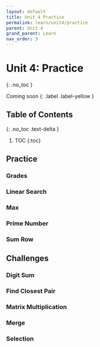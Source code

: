 ```yaml
---
layout: default
title: Unit 4 Practice
permalink: learn/unit4/practice
parent: Unit 4
grand_parent: Learn
nav_order: 3
---
```


<!-- prettier-ignore-start -->

# Unit 4: Practice

{: .no_toc }

Coming soon {: .label .label-yellow }

## Table of Contents

{: .no_toc .text-delta }

1. TOC
{:toc}

<!-- prettier-ignore-end -->

## Practice

### Grades

### Linear Search

### Max

### Prime Number

### Sum Row

## Challenges

### Digit Sum

### Find Closest Pair

### Matrix Multiplication

### Merge

### Selection
